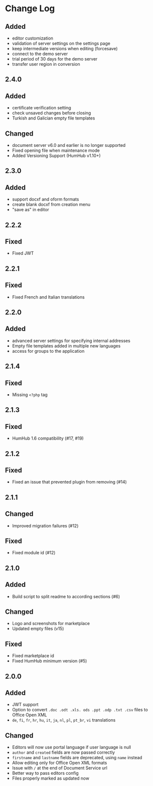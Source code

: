 # Change Log

## Added
- editor customization
- validation of server settings on the settings page
- keep intermediate versions when editing (forcesave)
- connect to the demo server
- trial period of 30 days for the demo server
- transfer user region in conversion

## 2.4.0
## Added
- certificate verification setting
- check unsaved changes before closing
- Turkish and Galician empty file templates

## Changed
- document server v6.0 and earlier is no longer supported
- Fixed opening file when maintenance mode
- Added Versioning Support (HumHub v1.10+) 

## 2.3.0
## Added
- support docxf and oform formats
- create blank docxf from creation menu
- "save as" in editor

## 2.2.2
## Fixed
- Fixed JWT

## 2.2.1
## Fixed
- Fixed French and Italian translations

## 2.2.0
## Added
- advanced server settings for specifying internal addresses
- Empty file templates added in multiple new languages
- access for groups to the application

## 2.1.4
## Fixed
- Missing `<?php` tag

## 2.1.3
## Fixed
- HumHub 1.6 compatibility (#17, #19)

## 2.1.2
## Fixed
- Fixed an issue that prevented plugin from removing (#14)


## 2.1.1
## Changed
- Improved migration failures (#12)

## Fixed
- Fixed module id (#12)


## 2.1.0
## Added
- Build script to split readme to according sections (#6)

## Changed
- Logo and screenshots for marketplace
- Updated empty files (v15)

## Fixed
- Fixed marketplace id
- Fixed HumHub minimum version (#5)


## 2.0.0
## Added
- JWT support
- Option to convert `.doc .odt .xls. ods .ppt .odp .txt .csv` files to Office Open XML
- `de`, `fi`, `fr`, `hr`, `hu`, `it`, `ja`, `nl`, `pl`, `pt_br`, `vi` translations

## Changed
- Editors will now use portal language if user language is null
- `author` and `created` fields are now passed correctly
- `firstname` and `lastname` fields are deprecated, using `name` instead
- Allow editing only for Office Open XML formats
- Issue with `/` at the end of Document Service url
- Better way to pass editors config
- Files properly marked as updated now
